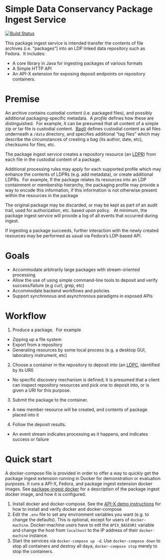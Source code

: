 <!--
Copyright 2016 Johns Hopkins University

Licensed under the Apache License, Version 2.0 (the "License");
you may not use this file except in compliance with the License.
You may obtain a copy of the License at

  http://www.apache.org/licenses/LICENSE-2.0

Unless required by applicable law or agreed to in writing,
software distributed under the License is distributed on an
"AS IS" BASIS, WITHOUT WARRANTIES OR CONDITIONS OF ANY
KIND, either express or implied.  See the License for the
specific language governing permissions and limitations
under the License.
-->
# Simple Data Conservancy Package Ingest Service
[![Build Status](https://travis-ci.org/DataConservancy/dcs-package-ingest.svg?branch=master)](https://travis-ci.org/DataConservancy/dcs-package-ingest)


This package ingest service is intended transfer the contents of file archives (i.e. “packages”) into an LDP linked data repository such as Fedora.  It includes:
  * A core library in Java for ingesting packages of various formats
  * A Simple HTTP API 
  * An API-X extension for exposing deposit endpoints on repository containers.
  
# Premise
An archive contains custodial content (i.e. packaged files), and possibly additional packaging-specific metadata.  A _profile_ defines how these are distinguished.  For example, it can be presumed that all content of a simple zip or tar file is custodial content.  [BagIt](https://tools.ietf.org/html/draft-kunze-bagit-14) defines custodial content as all files underneath a `/data` directory, and specifies additional “tag files” which may describe the circumstances of creating a bag (its author, date, etc), checksums for files, etc.  

The package ingest service creates a repository resource (an [LDPR](http://www.w3.org/TR/ldp/#ldpr)) from each file in the custodial content of a package.  

Additional processing rules may apply for each supported profile which may enhance the contents of LDPRs (e.g. add metadata), or create additional LDPRs.  For example, If the package relates its resources into an LDP containment or membership hierarchy, the packaging profile may provide a way to encode this information, if this information is not otherwise present within the resources in the package

The original package may be discarded, or may be kept as part of an audit trail, used for authorization, etc. based upon policy.   At minimum, the package ingest service will provide a log of all events that occurred during ingest.

If ingesting a package succeeds, further interaction with the newly created resources may be performed as usual via Fedora’s LDP-based API. 

# Goals
  * Accommodate arbitrarily large packages with stream-oriented processing
  * Allow the use of using simple command-line tools to deposit and verify success/failure (e.g curl, grep, etc)
  * Accommodate backend workflows and policies
  * Support synchronous and asynchronous paradigms in exposed APIs

# Workflow

1. Produce a package.  For example
  * Zipping up a file system
  * Export from a repository
  * Generating resources by some local process (e.g. a desktop GUI, laboratory instrument, etc)
2. Choose a container in the repository to deposit into (an [LDPC](http://www.w3.org/TR/ldp/#ldpc), identified by its URI)
  * No specific discovery mechanism is defined; it is presumed that a client can inspect repository resources and pick one to deposit into, or is given a URI for this purpose.
3. Submit the package to the container.
  * A new member resource will be created, and contents of package placed into it 
4. Follow the deposit results.
  * An event stream indicates processing as it happens, and indicates success or failure

# Quick start

A docker-compose file is provided in order to offer a way to quickly get the package ingest extension running 
in Docker for demonstration or evaluation purposes.  It runs a API-X, Fedora, and package ingest extension docker
images.  See [package-ingest docker](package-ingest-docker/README.md) for a description of the package ingest
docker image, and how it is configured.

1. Install docker and docker-compose.  See the [API-X demo instructions](https://github.com/fcrepo4-labs/fcrepo-api-x-demo/blob/master/README.md) for how to install and verify docker and docker-compose
2. Edit the `.env` file to set any environment variables you want (e.g. to change the defaults).  This is optional, except for users of `docker-machine`.  Docker-machine users have to edt the `APIX_BASEURI` variable and change the host from `localhost` to the IP address of their `docker-machine` instance.
3. Start the services via `docker-compose up -d`.  Use `docker-compose down` to stop all containers and destroy all daya, `docker-compose stop` merely to stop the containers.
